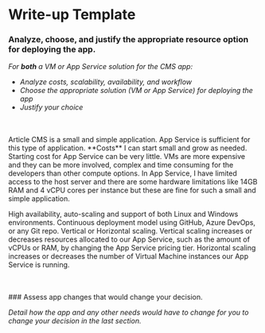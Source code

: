 # Write-up Template

### Analyze, choose, and justify the appropriate resource option for deploying the app.

*For **both** a VM or App Service solution for the CMS app:*
- *Analyze costs, scalability, availability, and workflow*
- *Choose the appropriate solution (VM or App Service) for deploying the app*
- *Justify your choice*
<br>
<br>
Article CMS is a small and simple application. App Service is sufficient for this type of application. 
**Costs**
I can start small and grow as needed. Starting cost for App Service can be very little. VMs are more expensive and they can be more involved, complex and time consuming for the developers than other compute options. In App Service, I have limited access to the host server and there are some hardware limitations like 14GB RAM and 4 vCPU cores per instance but these are fine for such a small and simple application.

High availability, auto-scaling and support of both Linux and Windows environments.
Continuous deployment model using GitHub, Azure DevOps, or any Git repo.
Vertical or Horizontal scaling. Vertical scaling increases or decreases resources allocated to our App Service, such as the amount of vCPUs or RAM, by changing the App Service pricing tier. Horizontal scaling increases or decreases the number of Virtual Machine instances our App Service is running.

<br>
<br>
### Assess app changes that would change your decision.

*Detail how the app and any other needs would have to change for you to change your decision in the last section.* 

